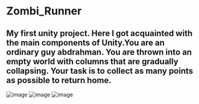 # Zombi_Runner
## My first unity project. Here I got acquainted with the main components of Unity.You are an ordinary guy abdrahman. You are thrown into an empty world with columns that are gradually collapsing. Your task is to collect as many points as possible to return home.
![image](https://user-images.githubusercontent.com/117980469/201315492-1395bdf6-6cac-4e18-956d-90695c32d84c.png)
![image](https://user-images.githubusercontent.com/117980469/201315591-90ec5ea4-6748-4bf0-9622-b37e21f945e2.png)
![image](https://user-images.githubusercontent.com/117980469/201315643-7e987ca5-cd98-4572-a115-9ea5587319a1.png)


